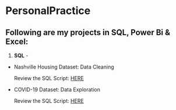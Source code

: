 # PersonalPractice
## Following are my projects in SQL, Power Bi & Excel:
1. **SQL** -

- Nashville Housing Dataset: Data Cleaning

  Review the SQL Script: [HERE](https://github.com/Ngatran19/PersonalPractice/blob/main/Data%20Cleasing.sql)


- COVID-19 Dataset: Data Exploration

  Review the SQL Script: [HERE](https://github.com/Ngatran19/PersonalPractice/blob/main/Data%20Exploration.sql)
